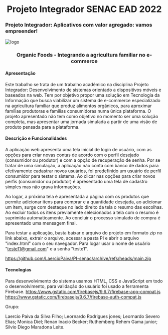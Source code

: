 <h1 align="center"> Projeto Integrador SENAC EAD 2022 </h1>

<h3 align="left"> Projeto Integrador: Aplicativos com valor agregado: vamos empreender!</h3>

![logo](https://user-images.githubusercontent.com/96983432/189639660-2c4f9ac8-9d8c-4123-b2c3-3034ffb3edd9.png)

<h3 align="center"> Organic Foods - Integrando a agricultura familiar no e-commerce</h3>

<h4 align="left">Apresentação</h4>

Este trabalho se trata de um trabalho acadêmico na disciplina Projeto Integrador: Desenvolvimento de sistemas orientado a dispositivos
móveis e baseados na web. Tem por objetivo propor uma solução em Tecnologia da Informação que busca viabilizar um sistema de e-commerce
especializado na agricultura familiar que produz alimentos orgânicos, para aproximar famílias produtoras e famílias consumidoras numa única plataforma. 
O projeto apresentado não tem como objetivo no momento ser uma solução completa, mas apresentar uma jornada simulada a partir de uma visão de produto pensada para a plataforma.

<h4 align="left">Descrição e Funcionalidades</h4>

A aplicação web apresenta uma tela inicial de login de usuário, com as opções para criar novas contas de acordo com o perfil desejado 
(consumidor ou produtor) e com a opção de recuperação de senha. Por se tratar de uma simulação, a aplicação não conta com banco de dados
para efetivamente cadastrar novos usuários, foi predefinido um usuário de perfil consumidor para testar o sistema. Ao clicar nas opções 
para criar novos perfis (consumidor ou produtor) é apresentado uma tela de cadastro simples mas não grava informações.

Ao logar, a próxima tela é apresentada a página com os produtos que permite adicionar itens para comprar e a quantidade desejada, ao 
adicionar um item, surge com destaque no lado direito da tela o resumo das escolhas. Ao excluir todos os itens previamente selecionados
a tela com o resumo é suprimida automaticamente. Ao concluir o processo simulado de compra é apresentado uma mensagem final.

Para testar a aplicação, basta baixar o arquivo do projeto em formato zip no link abaixo, extrair o arquivo, acessar a pasta PI e abrir o
arquivo "index.html" com o seu navegador. Para logar usar o nome de usuário "teste11@gmail.com" e a senha "teste1".

https://github.com/LaercioPaiva/PI-senac/archive/refs/heads/main.zip

<h4 align="left">Tecnologias</h4>

Para desenvolvimento do sistema usamos HTML, CSS e JavaScript em todo o desenvolvimento, para validação do usuário foi usado a ferramenta Firebase.
https://www.gstatic.com/firebasejs/9.6.7/firebase-app-compat.js https://www.gstatic.com/firebasejs/9.6.7/firebase-auth-compat.js

Grupo:

Laercio Paiva da Silva Filho;
Leornardo Rodrigues jones;
Leornardo Severo Elias;
Monica Diel;
Renan Inacio Becker;
Ruthemberg Rehem Gama junior;
Silvio Diego Maradona Leite.




